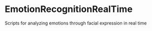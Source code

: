 # EmotionRecognitionRealTime
 Scripts for analyzing emotions through facial expression in real time
